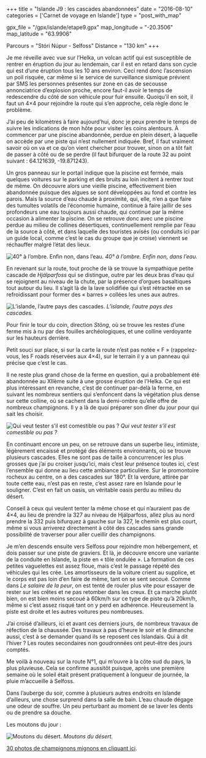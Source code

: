 +++
title = "Islande J9 : les cascades abandonnées"
date = "2016-08-10"
categories = ['Carnet de voyage en Islande']
type = "post_with_map"

gpx_file = "/gpx/islande/etape9.gpx"
map_longitude = "-20.3506"
map_latitude = "63.9906"

Parcours = "Stóri Núpur - Selfoss"
Distance = "130 km"
+++



Je me réveille avec vue sur l’Helka, un volcan actif qui est susceptible de rentrer en éruption du jour au lendemain, car il est en retard dans son cycle qui est d’une éruption tous les 10 ans environ. Ceci rend donc l’ascension un poil risquée, car même si le service de surveillance sismique prévient par SMS les personnes présentes sur zone en cas de secousse annonciatrice d’explosion proche, encore faut-il avoir le temps de redescendre du côté de son véhicule pour fuir ensuite. Quoiqu’il en soit, il faut un 4×4 pour rejoindre la route qui s’en approche, cela règle donc le problème.

J’ai peu de kilomètres à faire aujourd’hui, donc je peux prendre le temps de suivre les indications de mon hôte pour visiter les coins alentours. À commencer par une piscine abandonnée, perdue en plein désert, à laquelle on accède par une piste qui n’est nullement indiquée. Bref, il faut vraiment savoir où on va et ce qu’on vient chercher pour trouver, sinon on a tôt fait de passer à côté ou de se perdre (il faut bifurquer de la route 32 au point suivant : 64.121639, -19.871243).

Un gros panneau sur le portail indique que la piscine est fermée, mais quelques voitures sur le parking et des bruits au loin incitent à rentrer tout de même. On découvre alors une vieille piscine, effectivement bien abandonnée puisque des algues se sont développées au fond et contre les parois. Mais la source d’eau chaude à proximité, qui, elle, n’en a que faire des tumultes volatils de l’économie humaine, continue à faire jaillir de ses profondeurs une eau toujours aussi chaude, qui continue par la même occasion à alimenter la piscine. On se retrouve donc avec une piscine perdue au milieu de collines désertiques, continuellement remplie par l’eau de la source à côté, et dans laquelle des touristes avisés (ou conduits ici par un guide local, comme c’est le cas du groupe que je croise) viennent se réchauffer malgré l’état des lieux.


![40° à l’ombre. Enfin non, dans l’eau.](/images/islande/j9/temperature.jpg)
*40° à l’ombre. Enfin non, dans l’eau.*

En revenant sur la route, tout proche de là se trouve la sympathique petite cascade de *Hjálparfoss* qui se distingue, outre par les deux bras d’eau qui se rejoignent au niveau de la chute, par la présence d’orgues basaltiques tout autour du lieu. Il s’agit là de la lave solidifiée qui s’est rétractée en se refroidissant pour former des « barres » collées les unes aux autres.


![L’islande, l’autre pays des cascades.](/images/islande/j9/cascade.jpg)
*L’islande, l’autre pays des cascades.*

Pour finir le tour du coin, direction *Stöng*, où se trouve les restes d’une ferme mis à nu par des fouilles archéologiques, et une colline verdoyante sur les hauteurs derrière.

Petit souci sur place, si sur la carte la route n’est pas notée « F » (rappelez-vous, les F roads réservées aux 4×4), sur le terrain il y a un panneau qui précise que c’est le cas.



Il ne reste plus grand chose de la ferme en question, qui a probablement été abandonnée au XIIème suite à une grosse éruption de l’Helka. Ce qui est plus intéressant en revanche, c’est de continuer par-delà la ferme, en suivant les nombreux sentiers qui s’enfoncent dans la végétation plus dense sur cette colline, où se cachent dans la demi-ombre qu’elle offre de nombreux champignons. Il y a là de quoi préparer son dîner du jour pour qui sait les choisir.


![Qui veut tester s’il est comestible ou pas ?](/images/islande/j9/champignon.jpg)
*Qui veut tester s’il est comestible ou pas ?*

En continuant encore un peu, on se retrouve dans un superbe lieu, intimiste, légèrement encaissé et protégé des éléments environnants, où se trouve plusieurs cascades. Elles ne sont pas de taille à concurrencer les plus grosses que j’ai pu croiser jusqu’ici, mais c’est leur présence toutes ici, c’est l’ensemble qui donne au lieu cette ambiance particulière. Sur le promontoire rocheux au centre, on a des cascades sur 180°. Et la verdure, attirée par toute cette eau, n’est pas en reste, c’est assez rare en Islande pour le souligner. C’est en fait un oasis, un véritable oasis perdu au milieu du désert.

Conseil à ceux qui veulent tenter la même chose et qui n’auraient pas de 4×4, au lieu de prendre la 327 au niveau de Hjálparfoss, allez plus au nord prendre la 332 puis bifurquez à gauche sur la 327, le chemin est plus court, même si vous arriverez directement à côté des cascades sans grande possibilité de traverser pour aller cueillir des champignons.

Je m’en descends ensuite vers Selfoss pour rejoindre mon hébergement, et dois passer sur une piste de graviers. Et là, je découvre encore une variante de la conduite en Islande, la piste en « tôle ondulée ». La formation de ces petites vaguelettes est assez floue, mais c’est le passage répété des véhicules qui les crée. Les amortisseurs de la voiture crient au supplice, et le corps est pas loin d’en faire de même, tant on se sent secoué. Comme dans *Le salaire de la peur*, on est tenté de rouler plus vite pour essayer de rester sur les crêtes et ne pas retomber dans les creux. Et ça marche plutôt bien, on est bien moins secoué à 60km/h sur ce type de piste qu’à 20km/h, même si c’est assez risqué tant on y perd en adhérence. Heureusement la piste est droite et les autres voitures peu nombreuses.

J’ai croisé d’ailleurs, ici et avant ces derniers jours, de nombreux travaux de réfection de la chaussée. Des travaux à pas d’heure le soir et le dimanche aussi, c’est à se demander quand ils se reposent ces Islandais. Qui à dit l’hiver ? Les routes secondaires non goudronnées ont peut-être des jours comptés.



Me voilà à nouveau sur la route N°1, qui m’ouvre à la côte sud du pays, la plus pluvieuse. Cela se confirme aussitôt puisque, après une première semaine où le soleil était présent pratiquement à longueur de journée, la pluie m’accueille à Selfoss.

Dans l’auberge du soir, comme à plusieurs autres endroits en Islande d’ailleurs, une chose surprend dans la salle de bain. L’eau chaude dégage une odeur de souffre. Un peu perturbant au moment de se laver les dents ou de prendre sa douche.


Les moutons du jour :


![Moutons du désert.](/images/islande/j9/mouton.jpg)
*Moutons du désert.*

[30 photos de champignons mignons en cliquant ici](https://www.flickr.com/gp/135079249@N08/LK26GB).
